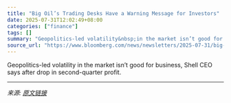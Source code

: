```yaml
---
title: "Big Oil’s Trading Desks Have a Warning Message for Investors"
date: 2025-07-31T12:02:49+08:00
categories: ["finance"]
tags: []
summary: "Geopolitics-led volatility&nbsp;in the market isn’t good for business, Shell CEO says after drop in second-quarter profit."
source_url: "https://www.bloomberg.com/news/newsletters/2025-07-31/big-oil-s-trading-desks-have-a-warning-message-for-investors-about-geopolitics"
---
```


Geopolitics-led volatility&nbsp;in the market isn’t good for business, Shell CEO says after drop in second-quarter profit.

---

*来源: [原文链接](https://www.bloomberg.com/news/newsletters/2025-07-31/big-oil-s-trading-desks-have-a-warning-message-for-investors-about-geopolitics)*
